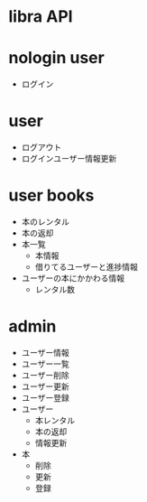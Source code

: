 # libra API

# nologin user

- ログイン

# user

- ログアウト
- ログインユーザー情報更新

# user books

- 本のレンタル
- 本の返却
- 本一覧
  - 本情報
  - 借りてるユーザーと進捗情報
- ユーザーの本にかかわる情報
  - レンタル数

# admin

- ユーザー情報
- ユーザー一覧
- ユーザー削除
- ユーザー更新
- ユーザー登録
- ユーザー
  - 本レンタル
  - 本の返却
  - 情報更新
- 本
  - 削除
  - 更新
  - 登録
